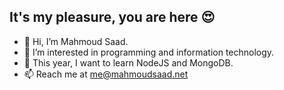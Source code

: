 ## It's my pleasure, you are here 😍
- 👋 Hi, I’m Mahmoud Saad.
- 👀 I’m interested in programming and  information technology.
- 🌱 This year, I want to learn NodeJS and MongoDB.
- 📫 Reach me at me@mahmoudsaad.net

<!---
jalofort/jalofort is a ✨ special ✨ repository because its `README.md` (this file) appears on your GitHub profile.
You can click the Preview link to take a look at your changes.
--->
